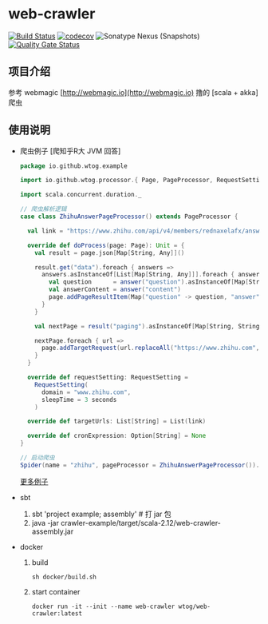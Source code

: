 # web-crawler

[![Build Status](https://travis-ci.com/wtog/web-crawler.svg?branch=dev)](https://travis-ci.com/wtog/web-crawler.svg?branch=dev) [![codecov](https://codecov.io/gh/wtog/web-crawler/branch/dev/graph/badge.svg)](https://codecov.io/gh/wtog/web-crawler) ![Sonatype Nexus (Snapshots)](https://img.shields.io/nexus/s/https/oss.sonatype.org/io.github.wtog/web-crawler_2.12.svg) [![Quality Gate Status](https://sonarcloud.io/api/project_badges/measure?project=io.github.wtog.crawler&metric=alert_status)](https://sonarcloud.io/dashboard?id=io.github.wtog.crawler)

## 项目介绍

参考 webmagic [http://webmagic.io](http://webmagic.io) 撸的 [scala + akka] 爬虫

## 使用说明

- 爬虫例子 [爬知乎R大 JVM 回答]
  
  ```scala
  package io.github.wtog.example

  import io.github.wtog.processor.{ Page, PageProcessor, RequestSetting }

  import scala.concurrent.duration._

  // 爬虫解析逻辑
  case class ZhihuAnswerPageProcessor() extends PageProcessor {

    val link = "https://www.zhihu.com/api/v4/members/rednaxelafx/answers?include=data%5B*%5D.is_normal%2Cadmin_closed_comment%2Creward_info%2Cis_collapsed%2Cannotation_action%2Cannotation_detail%2Ccollapse_reason%2Ccollapsed_by%2Csuggest_edit%2Ccomment_count%2Ccan_comment%2Ccontent%2Cvoteup_count%2Creshipment_settings%2Ccomment_permission%2Cmark_infos%2Ccreated_time%2Cupdated_time%2Creview_info%2Cquestion%2Cexcerpt%2Cis_labeled%2Clabel_info%2Crelationship.is_authorized%2Cvoting%2Cis_author%2Cis_thanked%2Cis_nothelp%2Cis_recognized%3Bdata%5B*%5D.author.badge%5B%3F(type%3Dbest_answerer)%5D.topics&offset=0&limit=10&sort_by=created"

    override def doProcess(page: Page): Unit = {
      val result = page.json[Map[String, Any]]()

      result.get("data").foreach { answers =>
        answers.asInstanceOf[List[Map[String, Any]]].foreach { answer =>
          val question      = answer("question").asInstanceOf[Map[String, String]]("title")
          val answerContent = answer("content")
          page.addPageResultItem(Map("question" -> question, "answer" -> answerContent))
        }
      }

      val nextPage = result("paging").asInstanceOf[Map[String, String]].get("next")

      nextPage.foreach { url =>
        page.addTargetRequest(url.replaceAll("https://www.zhihu.com", "$0/api/v4"))
      }
    }

    override def requestSetting: RequestSetting =
      RequestSetting(
        domain = "www.zhihu.com",
        sleepTime = 3 seconds
      )

    override def targetUrls: List[String] = List(link)

    override def cronExpression: Option[String] = None
  }

  // 启动爬虫
  Spider(name = "zhihu", pageProcessor = ZhihuAnswerPageProcessor()).start() 
  ```

  [更多例子](https://github.com/wtog/web-crawler/tree/master/crawler-example/src/main/scala/io.github.wtog.example)
    
- sbt

  1. sbt 'project example; assembly' # 打 jar 包
  2. java -jar crawler-example/target/scala-2.12/web-crawler-assembly.jar

- docker

  1. build
  
      ```docker
      sh docker/build.sh
      ```
    
  2. start container
  
      ```docker
      docker run -it --init --name web-crawler wtog/web-crawler:latest
      ```

